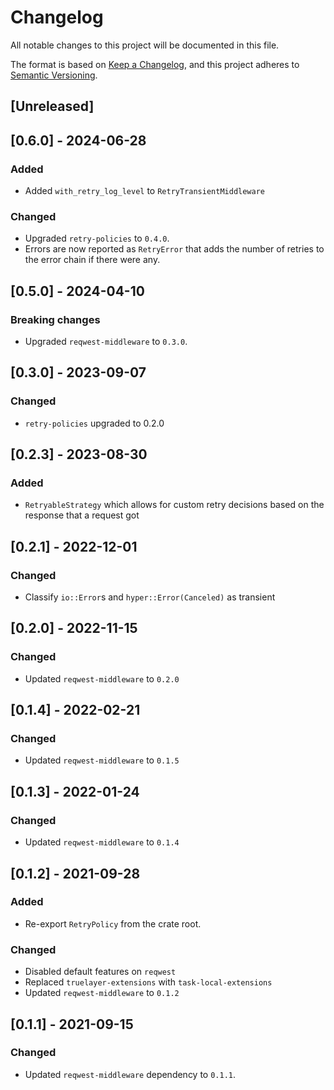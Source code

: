 # Changelog
All notable changes to this project will be documented in this file.

The format is based on [Keep a Changelog](https://keepachangelog.com/en/1.0.0/),
and this project adheres to [Semantic Versioning](https://semver.org/spec/v2.0.0.html).

## [Unreleased]

## [0.6.0] - 2024-06-28

### Added
- Added `with_retry_log_level` to `RetryTransientMiddleware`

### Changed
- Upgraded `retry-policies` to `0.4.0`.
- Errors are now reported as `RetryError` that adds the number of retries to the error chain if there were any.

## [0.5.0] - 2024-04-10

### Breaking changes
- Upgraded `reqwest-middleware` to `0.3.0`.

## [0.3.0] - 2023-09-07
### Changed
- `retry-policies` upgraded to 0.2.0

## [0.2.3] - 2023-08-30
### Added
- `RetryableStrategy` which allows for custom retry decisions based on the response that a request got

## [0.2.1] - 2022-12-01

### Changed
- Classify `io::Error`s and `hyper::Error(Canceled)` as transient

## [0.2.0] - 2022-11-15
### Changed
- Updated `reqwest-middleware` to `0.2.0`

## [0.1.4] - 2022-02-21
### Changed
- Updated `reqwest-middleware` to `0.1.5`

## [0.1.3] - 2022-01-24
### Changed
- Updated `reqwest-middleware` to `0.1.4`

## [0.1.2] - 2021-09-28
### Added
- Re-export `RetryPolicy` from the crate root.
### Changed
- Disabled default features on `reqwest`
- Replaced `truelayer-extensions` with `task-local-extensions`
- Updated `reqwest-middleware` to `0.1.2`

## [0.1.1] - 2021-09-15
### Changed
- Updated `reqwest-middleware` dependency to `0.1.1`.
